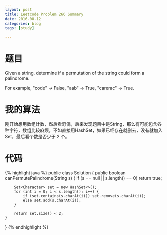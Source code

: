 ```yaml
---
layout: post
title: Leetcode Problem 266 Summary
date: 2016-08-12
categories: blog
tags: [study]

---
```


# 题目

Given a string, determine if a permutation of the string could form a palindrome.

For example,
"code" -> False, "aab" -> True, "carerac" -> True.

# 我的算法

刚开始想用数组计数，然后看奇偶，后来发现题目中是String，那么有可能包含各种字符，数组比较麻烦，不如直接用HashSet，如果已经存在就删去，没有就加入Set，最后看个数是否少于 2 个。

# 代码

{% highlight java %}
public class Solution {
    public boolean canPermutePalindrome(String s) {
        if (s == null || s.length() == 0) return true;
        
        Set<Character> set = new HashSet<>();
        for (int i = 0; i < s.length(); i++) {
            if (set.contains(s.charAt(i))) set.remove(s.charAt(i));
            else set.add(s.charAt(i));
        }
        
        return set.size() < 2;
    }
}
{% endhighlight %}